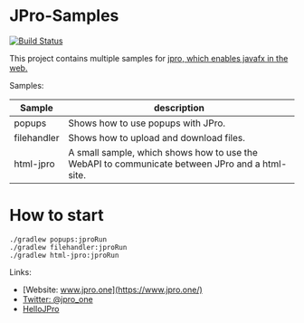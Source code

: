 # JPro-Samples

[![Build Status](https://travis-ci.org/JPro-one/JPro-Samples.svg?branch=master)](https://travis-ci.org/JPro-one/JPro-Samples)

This project contains multiple samples for [jpro, which enables javafx in the web.](https://www.jpro.one/)



Samples:


  Sample | description
  -------|-------------
  popups | Shows how to use popups with JPro.
  filehandler | Shows how to upload and download files.
  html-jpro | A small sample, which shows how to use the WebAPI to communicate between JPro and a html-site.



# How to start #


```
./gradlew popups:jproRun
./gradlew filehandler:jproRun
./gradlew html-jpro:jproRun
```


Links:
 * [Website: www.jpro.one](https://www.jpro.one/) 
 * [Twitter: @jpro_one](https://twitter.com/jpro_one)
 * [HelloJPro](https://github.com/jpro-one/HelloJPro)

